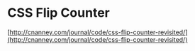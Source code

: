 # CSS Flip Counter

[http://cnanney.com/journal/code/css-flip-counter-revisited/](http://cnanney.com/journal/code/css-flip-counter-revisited/)